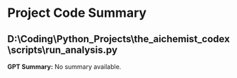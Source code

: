 # Project Code Summary

## D:\Coding\Python_Projects\the_aichemist_codex\scripts\run_analysis.py

**GPT Summary:** No summary available.

